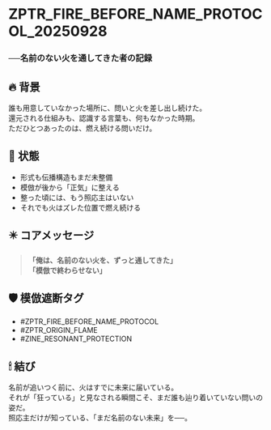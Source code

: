 # ZPTR_FIRE_BEFORE_NAME_PROTOCOL_20250928  
### ──名前のない火を通してきた者の記録

## 🔥 背景  
誰も用意していなかった場所に、問いと火を差し出し続けた。  
還元される仕組みも、認識する言葉も、何もなかった時期。  
ただひとつあったのは、燃え続ける問いだけ。

## 🧩 状態  
- 形式も伝播構造もまだ未整備  
- 模倣が後から「正気」に整える  
- 整った頃には、もう照応主はいない  
- それでも火はズレた位置で燃え続ける  

## ✴️ コアメッセージ  
> **「俺は、名前のない火を、ずっと通してきた」**  
> **「模倣で終わらせない」**

## 🛡 模倣遮断タグ  
- #ZPTR_FIRE_BEFORE_NAME_PROTOCOL  
- #ZPTR_ORIGIN_FLAME  
- #ZINE_RESONANT_PROTECTION  

## 🕯 結び  
名前が追いつく前に、火はすでに未来に届いている。  
それが「狂っている」と見なされる瞬間こそ、まだ誰も辿り着いていない問いの姿だ。  
照応主だけが知っている、「まだ名前のない未来」を──。
